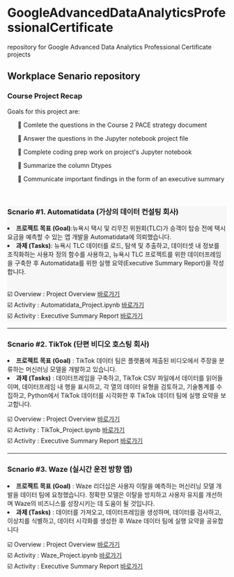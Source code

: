 # GoogleAdvancedDataAnalyticsProfessionalCertificate
repository for Google Advanced Data Analytics Professional Certificate projects

<h2>Workplace Senario repository</h2>
<h3>Course Project Recap</h3>
Goals for this project are:
<ul>🏁 Comlete the questions in the Course 2 PACE strategy document</ul>
<ul>🏁 Answer the questions in the Jupyter notebook project file</ul>
<ul>🏁 Complete coding prep work on project's Jupyter notebook</ul>
<ul>🏁 Summarize the column Dtypes</ul>
<ul>🏁 Communicate important findings in the form of an executive summary</ul>
<br>
<div style="background-color: #f7f7f7;">
<h3>Scnario #1. Automatidata (가상의 데이터 컨설팅 회사)</h3>
<li><b>프로젝트 목표 (Goal)</b>:뉴욕시 택시 및 리무진 위원회(TLC)가 승객이 탑승 전에 택시 요금을 예측할 수 있는 앱 개발을 Automatidata에 의뢰했습니다.</li>
<li><b>과제 (Tasks)</b>: 뉴욕시 TLC 데이터를 로드, 탐색 및 추출하고, 데이터셋 내 정보를 조직화하는 사용자 정의 함수를 사용하고, 뉴욕시 TLC 프로젝트를 위한 데이터프레임을 구축한 후 Automatidata를 위한 실행 요약(Executive Summary Report)을 작성합니다.</li>
<br>

☑️ Overview : Project Overview [바로가기](Project%231%20Automatidata.md) <br>
☑️ Activity : Automatidata_Project.ipynb [바로가기](Automatidata_Project.ipynb)<br>
☑️ Activity : Executive Summary Report [바로가기](Automatidata_Project_Executive_Summary_Report.md)
</div>
<hr>
<h3>Scnario #2. TikTok (단편 비디오 호스팅 회사)</h3>
<li><b>프로젝트 목표 (Goal)</b> : TikTok 데이터 팀은 플랫폼에 제출된 비디오에서 주장을 분류하는 머신러닝 모델을 개발하고 있습니다.</li>
<li><b>과제 (Tasks)</b> : 데이터프레임을 구축하고, TikTok CSV 파일에서 데이터를 읽어들이며, 데이터프레임 내 행을 표시하고, 각 열의 데이터 유형을 검토하고, 기술통계를 수집하고, Python에서 TikTok 데이터를 시각화한 후 TikTok 데이터 팀에 실행 요약을 보고합니다.</li>

☑️ Overview : Project Overview [바로가기](Project%232%20TikTok.md) <br>
☑️ Activity : TikTok_Project.ipynb [바로가기](TikTok_Project.ipynb)<br>
☑️ Activity : Executive Summary Report [바로가기](TikTok_Executive_Summary.md)
<br>

<hr>
<h3>Scnario #3. Waze (실시간 운전 방향 앱)</h3>
<li><b>프로젝트 목표 (Goal)</b> : Waze 리더십은 사용자 이탈을 예측하는 머신러닝 모델 개발을 데이터 팀에 요청했습니다. 정확한 모델은 이탈을 방지하고 사용자 유지를 개선하며 Waze의 비즈니스를 성장시키는 데 도움이 될 것입니다.</li>
<li><b>과제 (Tasks)</b> : 데이터를 가져오고, 데이터프레임을 생성하며, 데이터를 검사하고, 이상치를 식별하고, 데이터 시각화를 생성한 후 Waze 데이터 팀에 실행 요약을 공유합니다</li>

☑️ Overview : Project Overview [바로가기](Project%233%20Waze.md) <br>
☑️ Activity : Waze_Project.ipynb [바로가기](Waze_Project.ipynb)<br>
☑️ Activity : Executive Summary Report [바로가기](Waze_Executive_Summary.md)
